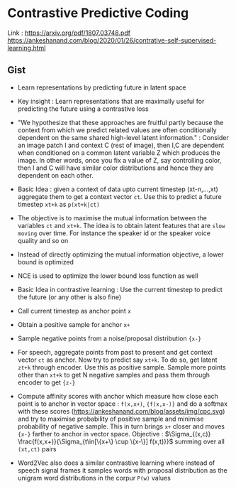 # Contrastive Predictive Coding

Link : https://arxiv.org/pdf/1807.03748.pdf
https://ankeshanand.com/blog/2020/01/26/contrative-self-supervised-learning.html

## Gist
* Learn representations by predicting future in latent space
* Key insight : Learn representations that are maximally useful for predicting the future using a contrastive loss

* "We hypothesize that these approaches are fruitful partly because the context from which we predict related values are often conditionally dependent on the same shared high-level latent information." : Consider an image patch I and context C (rest of image), then I,C are dependent when conditioned on a common latent variable Z which produces the image. In other words, once you fix a value of Z, say controlling color, then I and C will have similar color distributions and hence they are dependent on each other.

* Basic Idea : given a context of data upto current timestep (xt-n,...,xt) aggregate them to get a context vector `ct`. Use this to predict a future timestep `xt+k` as `p(xt+k|ct)`
* The objective is to maximise the mutual information between the variables `ct` and `xt+k`. The idea is to obtain latent features that are `slow moving` over time. For instance the speaker id or the speaker voice quality and so on
* Instead of directly optimizing the mutual information objective, a lower bound is optimized
* NCE is used to optimize the lower bound loss function as well

* Basic Idea in contrastive learning : Use the current timestep to predict the future (or any other is also fine)
* Call current timestep as anchor point `x`
* Obtain a positive sample for anchor `x+`
* Sample negative points from a noise/proposal distribution `{x-}`
* For speech, aggregate points from past to present and get context vector `ct` as anchor. Now try to predict say `xt+k`. To do so, get latent `zt+k` through encoder. Use this as positive sample. Sample more points other than `xt+k` to get N negative samples and pass them through encoder to get `{z-}`
* Compute affinity scores with anchor which measure how close each point is to anchor in vector space : `f(x,x+)`, `{f(x,x-)}` and do a softmax with these scores (https://ankeshanand.com/blog/assets/img/cpc.svg) and try to maximise probability of positive sample and minimise probability of negative sample. This in turn brings `x+` closer and moves `{x-}` farther to anchor in vector space. Objective : $\Sigma_{(x,c)} \frac{f(x,x+)}{\Sigma_{t\in[\{x+\} \cup \{x-\}] f(x,t)}}$ summing over all `(xt,ct)` pairs
* Word2Vec also does a similar contrastive learning where instead of speech signal frames it samples words with proposal distribution as the unigram word distributions in the corpur `P(w)` values